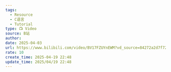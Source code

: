 ```yaml
---
tags:
  - Resource
  - C语言
  - Tutorial
type: 📺 Video
source: B站
author: 
date: 2025-04-03
url: https://www.bilibili.com/video/BV17FZUYnEWM?vd_source=84272a2d7f72158b38778819be5bc6ad
rate: 10
create_time: 2025-04-19 22:48
update_time: 2025/04/19 22:48
---
```

